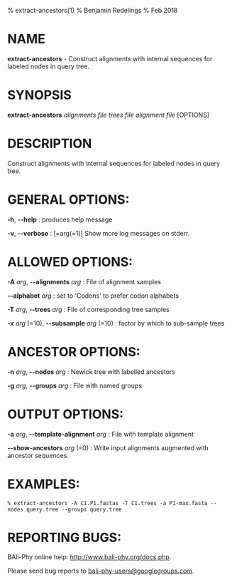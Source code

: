 % extract-ancestors(1)
% Benjamin Redelings
% Feb 2018

# NAME

**extract-ancestors** - Construct alignments with internal sequences for labeled nodes in query tree.

# SYNOPSIS

**extract-ancestors** _alignments file_ _trees file_ _alignment file_ [OPTIONS]

# DESCRIPTION

Construct alignments with internal sequences for labeled nodes in query tree.

# GENERAL OPTIONS:
**-h**, **--help**
: produces help message

**-v**, **--verbose**
: \[=arg(=1)\]      Show more log messages on stderr.


# ALLOWED OPTIONS:
**-A** _arg_, **--alignments** _arg_
: File of alignment samples

**--alphabet** _arg_
: set to 'Codons' to prefer codon alphabets

**-T** _arg_, **--trees** _arg_
: File of corresponding tree samples

**-x** _arg_ (=10), **--subsample** _arg_ (=10)
: factor by which to sub-sample trees


# ANCESTOR OPTIONS:
**-n** _arg_, **--nodes** _arg_
: Newick tree with labelled ancestors

**-g** _arg_, **--groups** _arg_
: File with named groups


# OUTPUT OPTIONS:
**-a** _arg_, **--template-alignment** _arg_
: File with template alignment

**--show-ancestors** _arg_ (=0)
: Write input alignments augmented with ancestor sequences.


# EXAMPLES:
 
```
% extract-ancestors -A C1.P1.fastas -T C1.trees -a P1-max.fasta --nodes query.tree --groups query.tree
```


# REPORTING BUGS:
 BAli-Phy online help: <http://www.bali-phy.org/docs.php>.

Please send bug reports to <bali-phy-users@googlegroups.com>.

